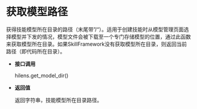 # 获取模型路径<a name="hilens_05_0033"></a>

获得技能模型所在目录的路径（末尾带”/“）。适用于创建技能时从模型管理页面选择模型并下发的情况，模型文件会被下载至一个专门存储模型的位置，通过此函数来获取模型所在目录。如果SkillFramework没有获取模型所在目录，则返回当前路径（即代码所在目录）。

-   **接口调用**

    hilens.get\_model\_dir\(\)

-   **返回值**

    返回字符串，技能模型所在目录路径。



